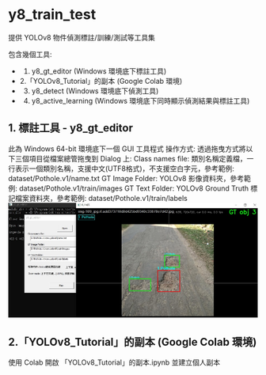 # y8_train_test
提供 YOLOv8 物件偵測標註/訓練/測試等工具集

包含幾個工具:
* 1. y8_gt_editor (Windows 環境底下標註工具)
* 2.「YOLOv8_Tutorial」的副本 (Google Colab 環境)
* 3. y8_detect (Windows 環境底下偵測工具)
* 4. y8_active_learning (Windows 環境底下同時顯示偵測結果與標註工具)

## 1. 標註工具 - y8_gt_editor
此為 Windows 64-bit 環境底下一個 GUI 工具程式
操作方式: 透過拖曳方式將以下三個項目從檔案總管拖曳到 Dialog 上:
Class names file: 類別名稱定義檔，一行表示一個類別名稱，支援中文(UTF8格式)，不支援空白字元，參考範例: dataset/Pothole.v1/name.txt
GT Image Folder: YOLOv8 影像資料夾，參考範例: dataset/Pothole.v1/train/images
GT Text Folder: YOLOv8 Ground Truth 標記檔案資料夾，參考範例: dataset/Pothole.v1/train/labels
![](https://github.com/bowler77/y8_train_test/blob/master/images/y8_gt_editor.jpg)

## 2.「YOLOv8_Tutorial」的副本 (Google Colab 環境)
使用 Colab 開啟 「YOLOv8_Tutorial」的副本.ipynb 並建立個人副本
